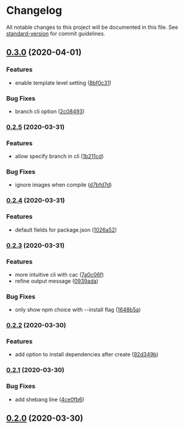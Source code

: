 # Changelog

All notable changes to this project will be documented in this file. See [standard-version](https://github.com/conventional-changelog/standard-version) for commit guidelines.

## [0.3.0](https://github.com/ludanxer/create-vuepress-tmp/compare/v0.2.5...v0.3.0) (2020-04-01)


### Features

* enable template level setting ([8bf0c31](https://github.com/ludanxer/create-vuepress-tmp/commit/8bf0c31882d957249f9f3381759c56accd936e4b))


### Bug Fixes

* branch cli option ([2c08493](https://github.com/ludanxer/create-vuepress-tmp/commit/2c0849386461d19953379222bd63367f6ed99a0f))

### [0.2.5](https://github.com/ludanxer/create-vuepress-tmp/compare/v0.2.4...v0.2.5) (2020-03-31)


### Features

* allow specify branch in cli ([1b211cd](https://github.com/ludanxer/create-vuepress-tmp/commit/1b211cd6389f571bd9aec9843c9d0ab3004dc6af))


### Bug Fixes

* ignore images when compile ([d7bfd7d](https://github.com/ludanxer/create-vuepress-tmp/commit/d7bfd7d9f607ff4e8f48d4b49e7aa82fdb6dc4f8))

### [0.2.4](https://github.com/ludanxer/create-vuepress-tmp/compare/v0.2.3...v0.2.4) (2020-03-31)


### Features

* default fields for package.json ([1026a52](https://github.com/ludanxer/create-vuepress-tmp/commit/1026a52d6f0f542a052e9f0e95522fdade1a3f3e))

### [0.2.3](https://github.com/ludanxer/create-vuepress-tmp/compare/v0.2.2...v0.2.3) (2020-03-31)


### Features

* more intuitive cli with cac ([7a0c06f](https://github.com/ludanxer/create-vuepress-tmp/commit/7a0c06f6ee1746335070fbfbeee0863738b0f78b))
* refine output message ([0939ada](https://github.com/ludanxer/create-vuepress-tmp/commit/0939adaca80d78341044a333f8943c3571860154))


### Bug Fixes

* only show npm choice with --install flag ([1648b5a](https://github.com/ludanxer/create-vuepress-tmp/commit/1648b5afb8be09e5fac277515e9259746ecf4901))

### [0.2.2](https://github.com/ludanxer/create-vuepress-tmp/compare/v0.2.1...v0.2.2) (2020-03-30)


### Features

* add option to install dependencies after create ([92d349b](https://github.com/ludanxer/create-vuepress-tmp/commit/92d349b527abbcd3face5935d3405722186d2ad8))

### [0.2.1](https://github.com/ludanxer/create-vuepress-tmp/compare/v0.1.3-0...v0.2.1) (2020-03-30)


### Bug Fixes

* add shebang line ([4ce0fb6](https://github.com/ludanxer/create-vuepress-tmp/commit/4ce0fb6ea9d458e2375b3b3abac2eb1365d8c1fb))

## [0.2.0](https://github.com/ludanxer/create-vuepress-tmp/compare/v0.1.3-0...v0.2.0) (2020-03-30)
